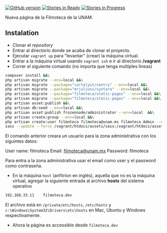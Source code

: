 
[![GitHub version](https://badge.fury.io/gh/pollin14%2Ffilmoteca.svg)](http://badge.fury.io/gh/pollin14%2Ffilmoteca) [![Stories in Ready](https://badge.waffle.io/pollin14/filmoteca.png?label=ready&title=Ready)](https://waffle.io/pollin14/filmoteca) [![Stories in Progress](https://badge.waffle.io/pollin14/filmoteca.svg?label=In%20Progress&title=In%20Progress)](http://waffle.io/pollin14/filmoteca)


Nueva página de la Filmoteca de la UNAM.

## Instalation

* Clonar el *repository*
* Entrar al directorio donde se acaba de clonar el proyecto.
* Ejecutar `vagrant up` para "levantar" (crear) la máquina virtual.
* Entrar a la máquina virtual usando `vagrant ssh` e ir al directorio **/vagrant**
* Correr el siguiente comando (no importa que tenga multiples lineas)

```bash
composer install &&\
php artisan migrate --env=local &&\
php artisan migrate --package="cartalyst/sentry" --env=local &&\
php artisan migrate --package="mrjuliuss/syntara" --env=local &&\
php artisan migrate --package="filmoteca/static-pages" --env=local &&\
php artisan migrate --package="filmoteca/static-pages" --env=local &&\
php artisan asset:publish &&\
php artisan db:seed --env=local &&\
php artisan asset:publish frozennode/administrator --env=local  &&\
php artisan create:group --env=local &&\
php artisan create:user filmoteca filmoteca@unam.mx filmoteca Admin --env=local &&\
sass --update --force /vagrant/htdocs/assets/sass:/vagrant/htdocs/assets/css
```

El comando anterior creara un usuario para la zona administrativa con los siguintes datos:

User name: filmoteca
Email: filmoteca@unam.mx
Password: filmoteca

Para entra a la zona administrativa usar el email como user y el password
como contraseña.

* En la máquina `host` (anfitrion en inglés), aquella que no es la máquina virtual, 
agregar la siguiente entrada al archivo **hosts** del sistema operativo

```txt
192.168.33.11    filmoteca.dev
```

El archivo está en `/private/etc/hosts`, `/etc/hosts` y `c:\Windows\System32\Drivers\etc\hosts` en Mac, Ubuntu y Windows
respectivamente.
* Ahora la página es accessible desde `filmoteca.dev`
